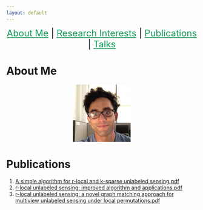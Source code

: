 ```yaml
---
layout: default
---
```


<p  align="center">
 <font size="+2">
 <a href='#about-me' style='color: #159957'>About Me</a> |
 <a href='#research-interests' style='color: #159957'>Research Interests</a> |
 <a href='#teaching' style='color: #159957'>Publications</a> |
 <a href='#educational-outreach' style='color: #159957'>Talks</a> 
  </font>  
</p>


# About Me
<p align="center">
<img src="AhmedAbbasiMe.jpg" width="30%" height="30%" > 
</p>

# Publications
<ol>
<li><a href="ULSLetter.pdf">A simple algorithm for r-local and k-sparse unlabeled sensing.pdf</a></li>
<li><a href="Paper2.pdf">r-local unlabeled sensing: improved  algorithm and applications.pdf</a></li>
<li><a href="Paper1.pdf">r-local unlabeled sensing: a novel graph matching approach for multiview unlabeled sensing under local permutations.pdf</a></li>
</ol>
